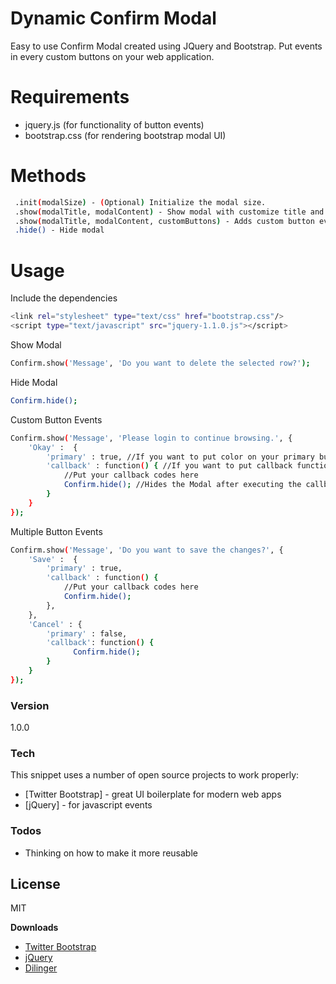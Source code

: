 # Dynamic Confirm Modal

Easy to use Confirm Modal created using JQuery and Bootstrap. Put events in every custom buttons on your web application.

# Requirements
  - jquery.js (for functionality of button events)
  - bootstrap.css (for rendering bootstrap modal UI)
    
# Methods
```sh
 .init(modalSize) - (Optional) Initialize the modal size. 
 .show(modalTitle, modalContent) - Show modal with customize title and content
 .show(modalTitle, modalContent, customButtons) - Adds custom button events
 .hide() - Hide modal
```

# Usage
Include the dependencies
```sh
<link rel="stylesheet" type="text/css" href="bootstrap.css"/>
<script type="text/javascript" src="jquery-1.1.0.js"></script>
```
Show Modal
```sh
Confirm.show('Message', 'Do you want to delete the selected row?');
```
Hide Modal
```sh
Confirm.hide();
```
Custom Button Events 
```sh
Confirm.show('Message', 'Please login to continue browsing.', {
    'Okay' :  {
        'primary' : true, //If you want to put color on your primary button
        'callback' : function() { //If you want to put callback function
            //Put your callback codes here
            Confirm.hide(); //Hides the Modal after executing the callback
        }
    }
});
```

Multiple Button Events
```sh
Confirm.show('Message', 'Do you want to save the changes?', {
    'Save' :  {
        'primary' : true, 
        'callback' : function() { 
            //Put your callback codes here
            Confirm.hide();
        },
    },
    'Cancel' : {
        'primary' : false,
        'callback': function() {
              Confirm.hide();
        }
    }
});
```

### Version
1.0.0

### Tech

This snippet uses a number of open source projects to work properly:
* [Twitter Bootstrap] - great UI boilerplate for modern web apps
* [jQuery] - for javascript events

### Todos

 - Thinking on how to make it more reusable
 
License
----

MIT

**Downloads**
- [Twitter Bootstrap](http://twitter.github.com/bootstrap/)
- [jQuery](http://jquery.com)
- [Dilinger](http://dillinger.io)
